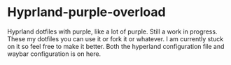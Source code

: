 # Hyprland-purple-overload
Hyprland dotfiles with purple, like a lot of purple. Still a work in progress.
These my dotfiles you can use it or fork it or whatever. I am currently stuck on it so feel free to make it better.
Both the hyperland configuration file and waybar configuration is on here.

